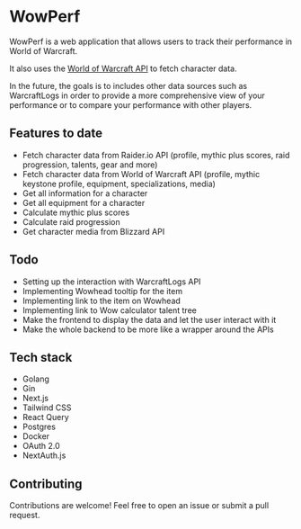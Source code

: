 # WowPerf

WowPerf is a web application that allows users to track their performance in World of Warcraft.

It also uses the [World of Warcraft API](https://worldofwarcraft.blizzard.com/en-gb/) to fetch character data.

In the future, the goals is to includes other data sources such as WarcraftLogs in order to provide a more comprehensive view of your performance or to compare your performance with other players.

## Features to date

- Fetch character data from Raider.io API (profile, mythic plus scores, raid progression, talents, gear and more)
- Fetch character data from World of Warcraft API (profile, mythic keystone profile, equipment, specializations, media)
- Get all information for a character
- Get all equipment for a character
- Calculate mythic plus scores
- Calculate raid progression
- Get character media from Blizzard API

## Todo

- Setting up the interaction with WarcraftLogs API
- Implementing Wowhead tooltip for the item
- Implementing link to the item on Wowhead
- Implementing link to Wow calculator talent tree
- Make the frontend to display the data and let the user interact with it
- Make the whole backend to be more like a wrapper around the APIs

## Tech stack

- Golang
- Gin
- Next.js
- Tailwind CSS
- React Query
- Postgres
- Docker
- OAuth 2.0
- NextAuth.js

## Contributing

Contributions are welcome! Feel free to open an issue or submit a pull request.
